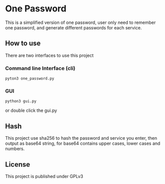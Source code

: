 # One Password
This is a simplified version of one password, user only need to remember one password, and generate different passwords for each service.

## How to use
There are two interfaces to use this project

### Command line Interface (cli)

	pyton3 one_password.py
	
### GUI

	python3 gui.py

or double click the gui.py

## Hash
This project use sha256 to hash the password and service you enter, then output as base64 string, for base64 contains upper cases, lower cases and numbers.

## License
This project is published under GPLv3